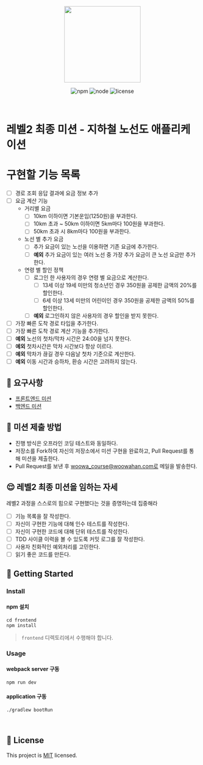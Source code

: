 <p align="center">
    <img width="200px;" src="https://raw.githubusercontent.com/woowacourse/atdd-subway-admin-frontend/master/images/main_logo.png"/>
</p>
<p align="center">
  <img alt="npm" src="https://img.shields.io/badge/npm-%3E%3D%205.5.0-blue">
  <img alt="node" src="https://img.shields.io/badge/node-%3E%3D%209.3.0-blue">
  <img alt="license" src="https://img.shields.io/github/license/woowacourse/atdd-subway-2020">
</p>

<br>

# 레벨2 최종 미션 - 지하철 노선도 애플리케이션

# 구현할 기능 목록
- [ ] 경로 조회 응답 결과에 요금 정보 추가
- [ ] 요금 계산 기능
    - 거리별 요금
        - [ ] 10km 이하이면 기본운임(1250원)을 부과한다.
        - [ ] 10km 초과 ~ 50km 이하이면 5km마다 100원을 부과한다.
        - [ ] 50km 초과 시 8km마다 100원을 부과한다.
    - 노선 별 추가 요금
        - [ ] 추가 요금이 있는 노선을 이용하면 기존 요금에 추가한다.
        - [ ] **예외** 추가 요금이 있는 여러 노선 중 가장 추가 요금이 큰 노선 요금만 추가한다.
    - 연령 별 할인 정책
        - [ ] 로그인 한 사용자의 경우 연령 별 요금으로 계산한다.
            - [ ] 13세 이상 19세 미만의 청소년인 경우 350원을 공제한 금액의 20%를 할인한다.
            - [ ] 6세 이상 13세 미만의 어린이인 경우 350원을 공제한 금액의 50%를 할인한다. 
        - [ ] **예외** 로그인하지 않은 사용자의 경우 할인을 받지 못한다.

- [ ] 가장 빠른 도착 경로 타입을 추가한다.
- [ ] 가장 빠른 도착 경로 계산 기능을 추가한다.
- [ ] **예외** 노선의 첫차/막차 시간은 24:00을 넘지 못한다.
- [ ] **예외** 첫차시간은 막차 시간보다 항상 이르다.
- [ ] **예외** 막차가 끊길 경우 다음날 첫차 기준으로 계산한다.
- [ ] **예외** 이동 시간과 승하차, 환승 시간은 고려하지 않는다.

## 🎯 요구사항
- [프론트엔드 미션](https://github.com/woowacourse/atdd-subway-2020/blob/master/frontend-mission.md)
- [백엔드 미션](https://github.com/woowacourse/atdd-subway-2020/blob/master/backend-mission.md)

## 🤔 미션 제출 방법
- 진행 방식은 오프라인 코딩 테스트와 동일하다.
- 저장소를 Fork하여 자신의 저장소에서 미션 구현을 완료하고, Pull Request를 통해 미션을 제출한다.
- Pull Request를 보낸 후 woowa_course@woowahan.com로 메일을 발송한다.

## 😌 레벨2 최종 미션을 임하는 자세
레벨2 과정을 스스로의 힘으로 구현했다는 것을 증명하는데 집중해라
- [ ] 기능 목록을 잘 작성한다.  
- [ ] 자신이 구현한 기능에 대해 인수 테스트를 작성한다.
- [ ] 자신이 구현한 코드에 대해 단위 테스트를 작성한다.
- [ ] TDD 사이클 이력을 볼 수 있도록 커밋 로그를 잘 작성한다.
- [ ] 사용자 친화적인 예외처리를 고민한다.
- [ ] 읽기 좋은 코드를 만든다.

## 🚀 Getting Started

### Install
#### npm 설치
```
cd frontend
npm install
```
> `frontend` 디렉토리에서 수행해야 합니다.

### Usage
#### webpack server 구동
```
npm run dev
```
#### application 구동
```
./gradlew bootRun
```
<br>

## 📝 License

This project is [MIT](https://github.com/woowacourse/atdd-subway-2020/blob/master/LICENSE.md) licensed.
